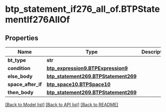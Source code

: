 # btp_statement_if276_all_of.BTPStatementIf276AllOf

## Properties
Name | Type | Description | Notes
------------ | ------------- | ------------- | -------------
**bt_type** | **str** |  | [optional] 
**condition** | [**btp_expression9.BTPExpression9**](BTPExpression9.md) |  | [optional] 
**else_body** | [**btp_statement269.BTPStatement269**](BTPStatement269.md) |  | [optional] 
**space_after_if** | [**btp_space10.BTPSpace10**](BTPSpace10.md) |  | [optional] 
**then_body** | [**btp_statement269.BTPStatement269**](BTPStatement269.md) |  | [optional] 

[[Back to Model list]](../README.md#documentation-for-models) [[Back to API list]](../README.md#documentation-for-api-endpoints) [[Back to README]](../README.md)


